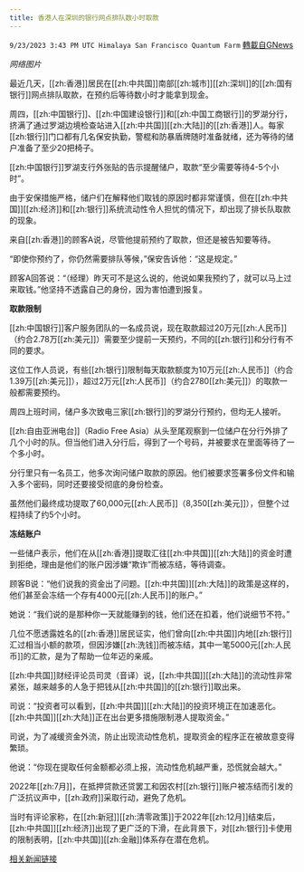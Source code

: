 ```yaml
---
title: 香港人在深圳的银行网点排队数小时取款
---
```

`9/23/2023 3:43 PM UTC Himalaya San Francisco Quantum Farm` [轉載自GNews](https://gnews.org/articles/1731137)

*网络图片*

最近几天，[[zh:香港]]居民在[[zh:中共国]]南部[[zh:城市]][[zh:深圳]]的[[zh:国有银行]]网点排队取款，在预约后等待数小时才能拿到现金。

周四，[[zh:中国银行]]、[[zh:中国建设银行]]和[[zh:中国工商银行]]的罗湖分行，挤满了通过罗湖边境检查站进入[[zh:中共国]][[zh:大陆]]的[[zh:香港]]人。每家[[zh:银行]]门口都有几名保安执勤，警棍和防暴盾牌随时准备就绪，还为等待的储户准备了至少20把椅子。

[[zh:中国银行]]罗湖支行外张贴的告示提醒储户，取款“至少需要等待4-5个小时”。

由于安保措施严格，储户们在解释他们取钱的原因时都非常谨慎，但在[[zh:中共国]][[zh:经济]]和[[zh:银行]]系统流动性令人担忧的情况下，却出现了排长队取款的现象。

来自[[zh:香港]]的顾客A说，尽管他提前预约了取款，但还是被告知要等待。

“即使你预约了，你仍然需要排队等候，”保安告诉他：“这是规定。”

顾客A回答说：“（经理）昨天可不是这么说的，他说如果我预约了，就可以马上过来取钱。”他坚持不透露自己的身份，因为害怕遭到报复。

**取款限制**

[[zh:中国银行]]客户服务团队的一名成员说，现在取款超过20万元[[zh:人民币]]（约合2.78万[[zh:美元]]）需要至少提前一天预约，不同的[[zh:银行]]和分行有不同的要求。

这位工作人员说，有些[[zh:银行]]限制每天取款额度为10万元[[zh:人民币]]（约合1.39万[[zh:美元]]），超过2万元[[zh:人民币]]（约合2780[[zh:美元]]）的取款一般都需要预约。

周四上班时间，储户多次致电三家[[zh:银行]]的罗湖分行预约，但均无人接听。

[[zh:自由亚洲电台]]（Radio Free Asia）从头至尾观察到一位储户在分行外排了几个小时的队。但当他们进入分行后，得到了一个号码，并被要求在里面等待了一个多小时。

分行里只有一名员工，他多次询问储户取款的原因。他们被要求签署多份文件和输入多个密码，同时还要接受彻底的身份检查。

虽然他们最终成功提取了60,000元[[zh:人民币]]（8,350[[zh:美元]]），但整个过程持续了约5个小时。

**冻结账户**

一些储户表示，他们在从[[zh:香港]]提取汇往[[zh:中共国]][[zh:大陆]]的资金时遭到拒绝，理由是他们的账户因涉嫌“欺诈”而被冻结，等待调查。

顾客B说：“他们说我的资金出了问题。[[zh:中共国]][[zh:大陆]]的政策是这样的，他们甚至会冻结一个存有4000元[[zh:人民币]]的账户。”

她说：“我们说的是那种你一天就能赚到的钱，他们还在扣着，他们说细节不符。”

几位不愿透露姓名的[[zh:香港]]居民证实，他们曾向[[zh:中共国]]内地[[zh:银行]]汇过相当小额的款项，但因涉嫌[[zh:洗钱]]而被冻结，其中一笔5000元[[zh:人民币]]的汇款，是为了帮助一位年迈的亲戚。

[[zh:中共国]]财经评论员司灵（音译）说，[[zh:中共国]][[zh:大陆]]的流动性非常紧张，越来越多的人急于把钱从[[zh:中共国]]的[[zh:银行]]取出来。

司说：“投资者可以看到，[[zh:中共国]][[zh:大陆]]的投资环境正在加速恶化。[[zh:中共国]][[zh:大陆]]正在出台更多措施限制港人提取资金。”

司说，为了减缓资金外流，防止出现流动性危机，提取资金的程序正在被故意变得繁琐。

他说：“你现在提取任何金额都必须上报，流动性危机越严重，恐慌就会越大。”

2022年[[zh:7月]]，在抵押贷款还贷罢工和因农村[[zh:银行]]账户被冻结而引发的广泛抗议声中，[[zh:政府]]采取行动，避免了危机。

当时有评论家称，在[[zh:新冠]][[zh:清零政策]]于2022年[[zh:12月]]结束后，[[zh:中共国]][[zh:经济]]出现了更广泛的下滑，在此背景下，对[[zh:银行]]卡使用的限制表明，[[zh:中共国]][[zh:金融]]体系存在潜在危机。

[相关新闻链接](https://americanmilitarynews.com/2023/09/hong-kongers-line-up-for-hours-at-shenzhen-bank-branches-to-withdraw-their-money/)
